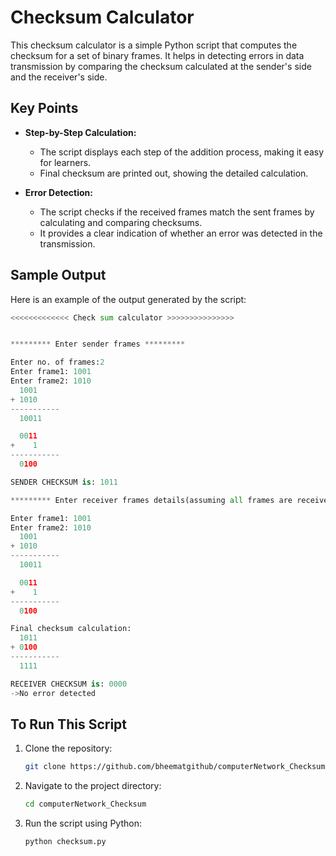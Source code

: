 
# Checksum Calculator

This checksum calculator is a simple Python script that computes the checksum for a set of binary frames. It helps in detecting errors in data transmission by comparing the checksum calculated at the sender's side and the receiver's side.


## Key Points

- **Step-by-Step Calculation:**
  - The script displays each step of the addition process, making it easy for learners.
  - Final checksum are printed out, showing the detailed calculation.

- **Error Detection:**
  - The script checks if the received frames match the sent frames by calculating and comparing checksums.
  - It provides a clear indication of whether an error was detected in the transmission.

## Sample Output

Here is an example of the output generated by the script:

```python
<<<<<<<<<<<<< Check sum calculator >>>>>>>>>>>>>>>


********* Enter sender frames *********

Enter no. of frames:2
Enter frame1: 1001
Enter frame2: 1010
  1001
+ 1010
-----------
  10011

  0011
+    1
-----------
  0100

SENDER CHECKSUM is: 1011

********* Enter receiver frames details(assuming all frames are received) *********

Enter frame1: 1001
Enter frame2: 1010
  1001
+ 1010
-----------
  10011

  0011
+    1
-----------
  0100

Final checksum calculation:
  1011
+ 0100
-----------
  1111

RECEIVER CHECKSUM is: 0000
->No error detected
```

## To Run This Script

1. Clone the repository:

   ```sh
   git clone https://github.com/bheematgithub/computerNetwork_Checksum.git
   ```
2. Navigate to the project directory:

   ```sh
   cd computerNetwork_Checksum
   ```
3. Run the script using Python:

    ```sh
    python checksum.py
    ```



